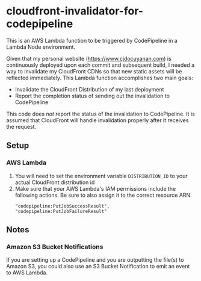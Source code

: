 # cloudfront-invalidator-for-codepipeline
This is an AWS Lambda function to be triggered by CodePipeline in a Lambda Node environment.

Given that my personal website (https://www.cjdocuyanan.com) is continuously deployed upon each commit and subsequent build, I needed a way to invalidate my CloudFront CDNs so that new static assets will be reflected immediately. This Lambda function accomplishes two main goals:
* Invalidate the CloudFront Distribution of my last deployment
* Report the completion status of sending out the invalidation to CodePipeline

This code does _not_ report the status of the invalidation to CodePipeline. It is assumed that CloudFront will handle invalidation properly after it receives the request.

## Setup
### AWS Lambda

1. You will need to set the environment variable `DISTRIBUTION_ID` to your actual CloudFront distribution id
2. Make sure that your AWS Lambda's IAM permissions include the following actions. Be sure to also assign it to the correct resource ARN.
    ````
    "codepipeline:PutJobSuccessResult",
    "codepipeline:PutJobFailureResult"
    ````

## Notes

### Amazon S3 Bucket Notifications
If you are setting up a CodePipeline and you are outputting the file(s) to Amazon S3, you could also use an S3 Bucket Notification to emit an event to AWS Lambda. 
